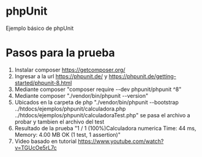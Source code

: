 # phpUnit
Ejemplo básico de phpUnit

# Pasos para la prueba
1. Instalar composer https://getcomposer.org/
2. Ingresar a la url https://phpunit.de/ y https://phpunit.de/getting-started/phpunit-8.html 
3. Mediante composer "composer require --dev phpunit/phpunit ^8"
4. Mediante composer "./vendor/bin/phpunit --version"
5. Ubicados en la carpeta de php "./vendor/bin/phpunit --bootstrap ../htdocs/ejemplos/phpunit/calculadora.php ../htdocs/ejemplos/phpunit/calculadoraTest.php" se pasa el archivo a probar y tambien el archivo del test
6. Resultado de la prueba "1 / 1 (100%)Calculadora numerica
Time: 44 ms, Memory: 4.00 MB
OK (1 test, 1 assertion)"
7. Video basado en tutorial https://www.youtube.com/watch?v=TGUcOe5rL7c
